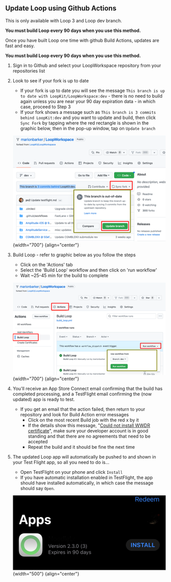 ## Update Loop using Github Actions

This is only available with Loop 3 and Loop dev branch.

**You must build Loop every 90 days when you use this method.**

Once you have built Loop one time with github Build Actions, updates are fast and easy.

**You must build Loop every 90 days when you use this method.**

1. Sign in to Github and select your LoopWorkspace repository from your repositories list
1. Look to see if your fork is up to date
    * If your fork is up to date you will see the message `This branch is up to date with LoopKit/LoopWorkspace:dev` - there is no need to build again unless you are near your 90 day expiration data - in which case, proceed to Step 3
    * If your fork shows a message such as `This branch is 3 commits behind LoopKit:dev` and you want to update and build, then click `Sync Fork` by tapping where the red rectangle is shown in the graphic below, then in the pop-up window, tap on `Update branch`

    ![message displayed when your fork of LoopWorkspace is behind LoopKit version](img/github-build-check-fork-status.svg){width="700"}
    {align="center"}

1. Build Loop - refer to graphic below as you follow the steps
    * Click on the 'Actions' tab
    * Select the 'Build Loop' workflow and then click on 'run workflow' 
    * Wait ~25-45 min for the build to complete

    ![graphic indicating how to build again](img/github-build-actions-build-again.svg){width="700"}
    {align="center"}


1. You'll receive an App Store Connect email confirming that the build has completed processing, and a TestFlight email confirming the (now updated) app is ready to test.
    * If you get an email that the action failed, then return to your repository and look for Build Action error messages
        * Click on the most recent Build job with the red x by it
        * If the details show this message, "[Could not install WWDR certificate](gh-errors.md#could-not-install-wwdr-certificate)", make sure your developer account is in good standing and that there are no agreements that need to be accepted
        * Repeat the build and it should be fine the next time
1. The updated Loop app will automatically be pushed to and shown in your Test Flight app, so all you need to do is...
    * Open TestFlight on your phone and click `Install`
    * If you have automatic installation enabled in TestFlight, the app should have installed automatically, in which case the message should say `Open`.

    ![graphic indicating how to install app in TestFlight](img/testflight-app-install.svg){width="500"}
    {align="center"}

